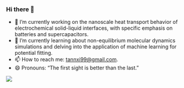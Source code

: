 ### Hi there 👋

<!--
**XiTanna/XiTanna** is a ✨ _special_ ✨ repository because its `README.md` (this file) appears on your GitHub profile.

Here are some ideas to get you started:

- 🔭 I’m currently working on the nanoscale heat transport behavior of electrochemical solid-liquid interfaces, with specific emphasis on batteries and supercapacitors.
- 🌱 I’m currently learning ...
- 👯 I’m looking to collaborate on ...
- 🤔 I’m looking for help with ...
- 💬 Ask me about ...
- 📫 How to reach me: ...
- 😄 Pronouns: ...
- ⚡ Fun fact: ...
-->

- 🔭 I’m currently working on the nanoscale heat transport behavior of electrochemical solid-liquid interfaces, with specific emphasis on batteries and supercapacitors.
- 🌱 I’m currently learning about non-equilibrium molecular dynamics simulations and delving into the application of machine learning for potential fitting.
- 📫 How to reach me: tannxi99@gmail.com.
- 😄 Pronouns: “The first sight is better than the last.”

![](https://github-readme-stats.vercel.app/api?username=XiTanna)
